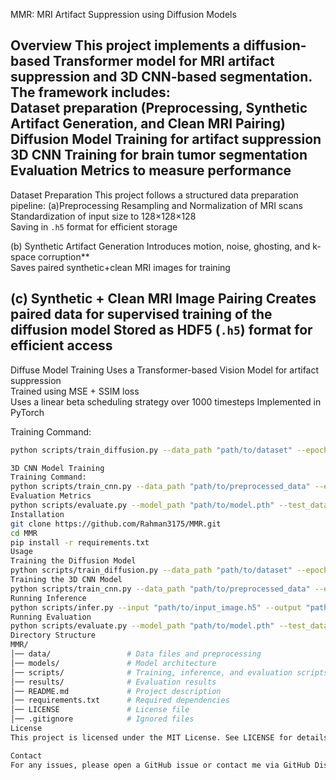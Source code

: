 MMR: MRI Artifact Suppression using Diffusion Models

Overview
This project implements a diffusion-based Transformer model for MRI artifact suppression and 3D CNN-based segmentation. The framework includes:  
Dataset preparation (Preprocessing, Synthetic Artifact Generation, and Clean MRI Pairing)  
Diffusion Model Training for artifact suppression  
3D CNN Training for brain tumor segmentation  
Evaluation Metrics to measure performance  
---
Dataset Preparation
This project follows a structured data preparation pipeline:
(a)Preprocessing
Resampling and Normalization of MRI scans  
Standardization of input size to 128×128×128  
Saving in `.h5` format for efficient storage  

(b) Synthetic Artifact Generation
Introduces motion, noise, ghosting, and k-space corruption**  
Saves paired synthetic+clean MRI images for training  

(c) Synthetic + Clean MRI Image Pairing
Creates paired data for supervised training of the diffusion model 
Stored as HDF5 (`.h5`) format for efficient access  
---
Diffuse Model Training
Uses a Transformer-based Vision Model for artifact suppression  
Trained using MSE + SSIM loss  
Uses a linear beta scheduling strategy over 1000 timesteps 
Implemented in PyTorch 

Training Command:
```bash
python scripts/train_diffusion.py --data_path "path/to/dataset" --epochs 400 --batch_size 4

3D CNN Model Training
Training Command:
python scripts/train_cnn.py --data_path "path/to/preprocessed_data" --epochs 400 --batch_size 2
Evaluation Metrics
python scripts/evaluate.py --model_path "path/to/model.pth" --test_data "path/to/test_data"
Installation
git clone https://github.com/Rahman3175/MMR.git
cd MMR
pip install -r requirements.txt
Usage
Training the Diffusion Model
python scripts/train_diffusion.py --data_path "path/to/dataset" --epochs 400 --batch_size 4
Training the 3D CNN Model
python scripts/train_cnn.py --data_path "path/to/preprocessed_data" --epochs 400 --batch_size 2
Running Inference
python scripts/infer.py --input "path/to/input_image.h5" --output "path/to/output_image.h5"
Running Evaluation
python scripts/evaluate.py --model_path "path/to/model.pth" --test_data "path/to/test_data"
Directory Structure
MMR/
│── data/                 # Data files and preprocessing
│── models/               # Model architecture
│── scripts/              # Training, inference, and evaluation scripts
│── results/              # Evaluation results
│── README.md             # Project description
│── requirements.txt      # Required dependencies
│── LICENSE               # License file
│── .gitignore            # Ignored files
License
This project is licensed under the MIT License. See LICENSE for details.

Contact
For any issues, please open a GitHub issue or contact me via GitHub Discussions.



